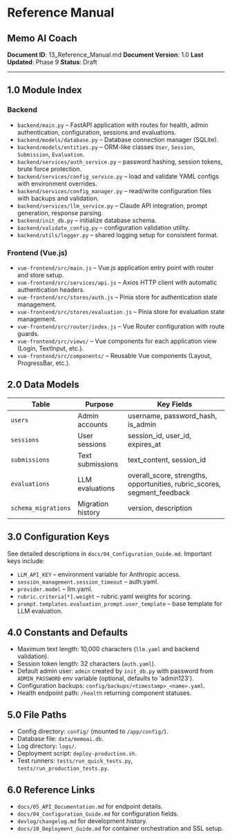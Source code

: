 # Reference Manual
## Memo AI Coach

**Document ID**: 13_Reference_Manual.md
**Document Version**: 1.0
**Last Updated**: Phase 9
**Status**: Draft

---

## 1.0 Module Index
### Backend
- `backend/main.py` – FastAPI application with routes for health, admin authentication, configuration, sessions and evaluations.
- `backend/models/database.py` – Database connection manager (SQLite).
- `backend/models/entities.py` – ORM-like classes `User`, `Session`, `Submission`, `Evaluation`.
- `backend/services/auth_service.py` – password hashing, session tokens, brute force protection.
- `backend/services/config_service.py` – load and validate YAML configs with environment overrides.
- `backend/services/config_manager.py` – read/write configuration files with backups and validation.
- `backend/services/llm_service.py` – Claude API integration, prompt generation, response parsing.
- `backend/init_db.py` – initialize database schema.
- `backend/validate_config.py` – configuration validation utility.
- `backend/utils/logger.py` – shared logging setup for consistent format.

### Frontend (Vue.js)
- `vue-frontend/src/main.js` – Vue.js application entry point with router and store setup.
- `vue-frontend/src/services/api.js` – Axios HTTP client with automatic authentication headers.
- `vue-frontend/src/stores/auth.js` – Pinia store for authentication state management.
- `vue-frontend/src/stores/evaluation.js` – Pinia store for evaluation state management.
- `vue-frontend/src/router/index.js` – Vue Router configuration with route guards.
- `vue-frontend/src/views/` – Vue components for each application view (Login, TextInput, etc.).
- `vue-frontend/src/components/` – Reusable Vue components (Layout, ProgressBar, etc.).

## 2.0 Data Models
| Table | Purpose | Key Fields |
|-------|---------|-----------|
| `users` | Admin accounts | username, password_hash, is_admin |
| `sessions` | User sessions | session_id, user_id, expires_at |
| `submissions` | Text submissions | text_content, session_id |
| `evaluations` | LLM evaluations | overall_score, strengths, opportunities, rubric_scores, segment_feedback |
| `schema_migrations` | Migration history | version, description |

## 3.0 Configuration Keys
See detailed descriptions in `docs/04_Configuration_Guide.md`. Important keys include:
- `LLM_API_KEY` – environment variable for Anthropic access.
- `session_management.session_timeout` – auth.yaml.
- `provider.model` – llm.yaml.
- `rubric.criteria[*].weight` – rubric.yaml weights for scoring.
- `prompt.templates.evaluation_prompt.user_template` – base template for LLM evaluation.

## 4.0 Constants and Defaults
- Maximum text length: 10,000 characters (`llm.yaml` and backend validation).
- Session token length: 32 characters (`auth.yaml`).
- Default admin user: `admin` created by `init_db.py` with password from `ADMIN_PASSWORD` env variable (optional, defaults to 'admin123').
- Configuration backups: `config/backups/<timestamp>_<name>.yaml`.
- Health endpoint path: `/health` returning component statuses.

## 5.0 File Paths
- Config directory: `config/` (mounted to `/app/config/`).
- Database file: `data/memoai.db`.
- Log directory: `logs/`.
- Deployment script: `deploy-production.sh`.
- Test runners: `tests/run_quick_tests.py`, `tests/run_production_tests.py`.

## 6.0 Reference Links
- `docs/05_API_Documentation.md` for endpoint details.
- `docs/04_Configuration_Guide.md` for configuration fields.
- `devlog/changelog.md` for development history.
- `docs/10_Deployment_Guide.md` for container orchestration and SSL setup.
